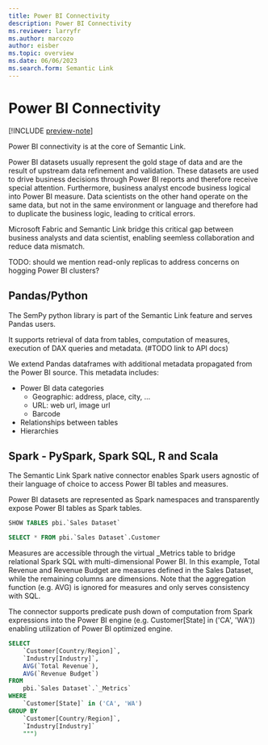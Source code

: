 ```yaml
---
title: Power BI Connectivity
description: Power BI Connectivity
ms.reviewer: larryfr
ms.author: marcozo
author: eisber
ms.topic: overview 
ms.date: 06/06/2023
ms.search.form: Semantic Link
---
```


# Power BI Connectivity

[!INCLUDE [preview-note](../includes/preview-note.md)]

Power BI connectivity is at the core of Semantic Link.

Power BI datasets usually represent the gold stage of data and are the result of upstream data refinement and validation.
These datasets are used to drive business decisions through Power BI reports and therefore receive special attention.
Furthermore, business analyst encode business logical into Power BI measure.
Data scientists on the other hand operate on the same data, but not in the same environment or language and therefore had to duplicate the business logic, leading to critical errors.

Microsoft Fabric and Semantic Link bridge this critical gap between business analysts and data scientist, enabling seemless collaboration and reduce data mismatch.

TODO: should we mention read-only replicas to address concerns on hogging Power BI clusters?

## Pandas/Python

The SemPy python library is part of the Semantic Link feature and serves Pandas users.

It supports retrieval of data from tables, computation of measures, execution of DAX queries and metadata. (#TODO link to API docs)

We extend Pandas dataframes with additional metadata propagated from the Power BI source.
This metadata includes:

- Power BI data categories
  - Geographic: address, place, city, ... 
  - URL: web url, image url
  - Barcode
- Relationships between tables
- Hierarchies

## Spark - PySpark, Spark SQL, R and Scala

The Semantic Link Spark native connector enables Spark users agnostic of their language of choice to access Power BI tables and measures.

Power BI datasets are represented as Spark namespaces and transparently expose Power BI tables as Spark tables.

```sql
SHOW TABLES pbi.`Sales Dataset`

SELECT * FROM pbi.`Sales Dataset`.Customer
```

Measures are accessible through the virtual _Metrics table to bridge relational Spark SQL with multi-dimensional Power BI.
In this example, Total Revenue and Revenue Budget are measures defined in the Sales Dataset, while the remaining columns are dimensions.
Note that the aggregation function (e.g. AVG) is ignored for measures and only serves consistency with SQL.

The connector supports predicate push down of computation from Spark expressions into the Power BI engine (e.g. Customer[State] in ('CA', 'WA')) enabling utilization of Power BI optimized engine.

```sql
SELECT
    `Customer[Country/Region]`,
    `Industry[Industry]`,
    AVG(`Total Revenue`),
    AVG(`Revenue Budget`)
FROM
    pbi.`Sales Dataset`.`_Metrics`
WHERE
    `Customer[State]` in ('CA', 'WA')
GROUP BY
    `Customer[Country/Region]`,
    `Industry[Industry]`
    """)
```

